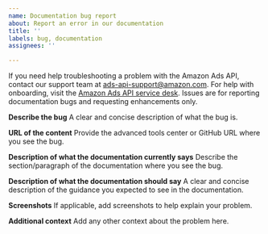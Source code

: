 ```yaml
---
name: Documentation bug report
about: Report an error in our documentation
title: ''
labels: bug, documentation
assignees: ''

---
```


If you need help troubleshooting a problem with the Amazon Ads API, contact our support team at [ads-api-support@amazon.com](mailto:ads-api-support@amazon.com). For help with onboarding, visit the [Amazon Ads API service desk](https://amzn-clicks.atlassian.net/servicedesk/customer/portal/2/group/2). Issues are for reporting documentation bugs and requesting enhancements only.

**Describe the bug**
A clear and concise description of what the bug is.

**URL of the content**
Provide the advanced tools center or GitHub URL where you see the bug.

**Description of what the documentation currently says**
Describe the section/paragraph of the documentation where you see the bug.

**Description of what the documentation should say**
A clear and concise description of the guidance you expected to see in the documentation.

**Screenshots**
If applicable, add screenshots to help explain your problem.

**Additional context**
Add any other context about the problem here.
